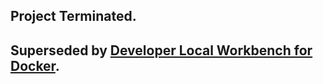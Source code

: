 
## Project Terminated.

## Superseded by [Developer Local Workbench for Docker](https://github.com/WhisperingChaos/DeveloperLocalWorkbenchForDocker).
